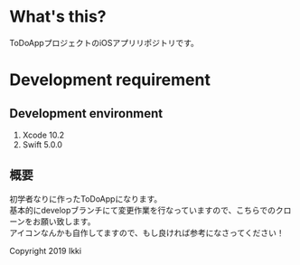 # What's this?
ToDoAppプロジェクトのiOSアプリリポジトリです。

# Development requirement
## Development environment
1. Xcode 10.2  
2. Swift 5.0.0

## 概要
初学者なりに作ったToDoAppになります。  
基本的にdevelopブランチにて変更作業を行なっていますので、こちらでのクローンをお願い致します。  
アイコンなんかも自作してますので、もし良ければ参考になさってください！

Copyright 2019 Ikki 
